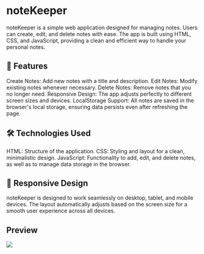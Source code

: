 <h1> noteKeeper</h1>
noteKeeper is a simple web application designed for managing notes. Users can create, edit, and delete notes with ease. The app is built using HTML, CSS, and JavaScript, providing a clean and efficient way to handle your personal notes.

<h2>🚀 Features</h2>
Create Notes: Add new notes with a title and description.
Edit Notes: Modify existing notes whenever necessary.
Delete Notes: Remove notes that you no longer need.
Responsive Design: The app adjusts perfectly to different screen sizes and devices.
LocalStorage Support: All notes are saved in the browser's local storage, ensuring data persists even after refreshing the page.

<h2>🛠️ Technologies Used</h2>
HTML: Structure of the application.
CSS: Styling and layout for a clean, minimalistic design.
JavaScript: Functionality to add, edit, and delete notes, as well as to manage data storage in the browser.
<h2>📱 Responsive Design</h2>

noteKeeper is designed to work seamlessly on desktop, tablet, and mobile devices. The layout automatically adjusts based on the screen size for a smooth user experience across all devices.

<h2>Preview</h2>

![][def]

[def]: noteKeeper.gif
